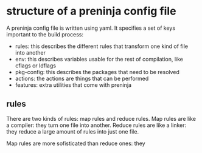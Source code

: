 # structure of a preninja config file
A preninja config file is written using yaml. It specifies a set of keys important to the build process:
 - rules: this describes the different rules that transform one kind of file into another
 - env: this describes variables usable for the rest of compilation, like cflags or ldflags
 - pkg-config: this describes the packages that need to be resolved
 - actions: the actions are things that can be performed
 - features: extra utilities that come with preninja

## rules
There are two kinds of rules: map rules and reduce rules. Map rules are like a compiler: they turn one file into another. Reduce rules are like a linker: they reduce a large amount of rules into just one file.

Map rules are more sofisticated than reduce ones: they